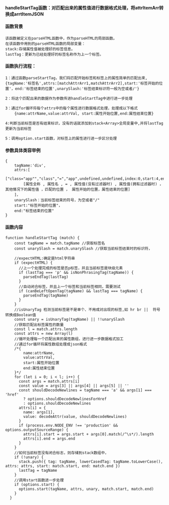 #### handleStartTag函数：对匹配出来的属性值进行数据格式处理，将attrItemArr转换成arrtItemJSON

#### 函数背景
    该函数被定义在parseHTML函数中，作为parseHTML的局部函数。
    在该函数中用到的parseHTML函数的局部变量：
    stack:存储属性值被处理好的标签信息。
    lastTag：更新为已经处理好的标签名称作为上一个标签。
    
#### 函数执行流程：
    
    1：通过函数parseStartTag，我们将匹配开始标签和标签上的属性简单的匹配出来,
    {tagName:'标签名',attrs:[matchAttrArr1,matchAttrArr2],start:'标签开始的位置'，end:'标签结束的位置',unarySlash:'标签结束标识符一般为空或者/'}
    
    2：将这个匹配出来的数据作为参数传进handleStartTag中进行进一步处理
    
    3：通过for循环将每个attrs中的每个属性进行数据格式处理，处理成以下格式
        {name:attrName,value:attrVal, start:属性开始位置,end:属性结束位置}
    
    4:判断当前标签是否有结束标识，没有的话就添加到stack<Array>全局变量中,并将lastTag更新为当前标签
    
    5：调用option.start函数，对标签上的属性进行进一步区分处理
#### 参数具体类容举例
    {
        tagName:'div',
        attrs:[
            ["class="app"","class","=","app",undefined,undefined,index:0,start:4,end:16]
            [属性全称 , 属性名 , = , 属性值(没有过滤器时) , 属性值(拥有过滤器时) ， 其他情况下的属性值 ，匹配的位置 ， 属性开始的位置，属性结束的位置]
        ]，
        unarySlash：当前标签结束的符号，为空或者"/"
        start:"标签开始的位置"，
        end:"标签结束的位置"
    }

#### 函数内容

```
function handleStartTag (match) {
    const tagName = match.tagName //获取标签名
    const unarySlash = match.unarySlash //获取当前标签结束时的标识符，
    
    //expectHTML:确定是html字符串
    if (expectHTML) {
      //上一个处理完成的标签是否p标签，并且当前标签是块级元素
      if (lastTag === 'p' && isNonPhrasingTag(tagName)) {
        parseEndTag(lastTag)
      }
      //自动闭合标签，并且上一个标签和当前标签相同，需要测试
      if (canBeLeftOpenTag(tagName) && lastTag === tagName) {
        parseEndTag(tagName)
      }
    }
    //isUnaryTag 检测当前标签是不是单个、不用成对出现的标签,如 hr br ||  符号转换成Boolean值
    const unary = isUnaryTag(tagName) || !!unarySlash
    //获取匹配出标签属性的数量
    const l = match.attrs.length
    const attrs = new Array(l)
    //循环处理每一个匹配出来的属性数组，进行进一步数据格式加工
    //通过for循环将属性数组处理成json格式
    /*{
        name:attrName,
        value:attrVal,
        start:属性开始位置
        end:属性结束位置
    }*/
    for (let i = 0; i < l; i++) {
      const args = match.attrs[i]
      const value = args[3] || args[4] || args[5] || ''
      const shouldDecodeNewlines = tagName === 'a' && args[1] === 'href'
        ? options.shouldDecodeNewlinesForHref
        : options.shouldDecodeNewlines
      attrs[i] = {
        name: args[1],
        value: decodeAttr(value, shouldDecodeNewlines)
      }
      if (process.env.NODE_ENV !== 'production' && options.outputSourceRange) {
        attrs[i].start = args.start + args[0].match(/^\s*/).length
        attrs[i].end = args.end
      }
    }
    //如何当前标签没有闭合标志，则存储到stack数组中，
    if (!unary) {
      stack.push({ tag: tagName, lowerCasedTag: tagName.toLowerCase(), attrs: attrs, start: match.start, end: match.end })
      lastTag = tagName
    }
    //调用start函数进一步处理
    if (options.start) {
      options.start(tagName, attrs, unary, match.start, match.end)
    }
  }
```

       